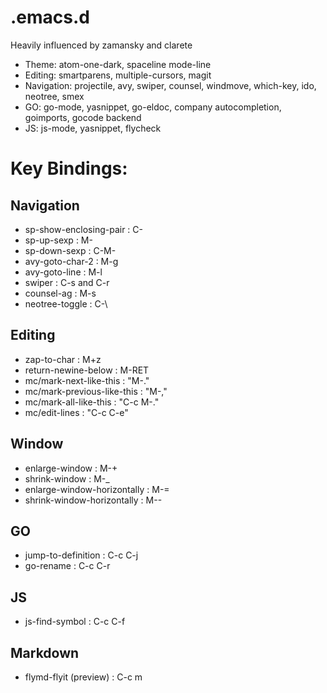 # .emacs.d

Heavily influenced by zamansky and clarete

- Theme: atom-one-dark, spaceline mode-line
- Editing: smartparens, multiple-cursors, magit
- Navigation: projectile, avy, swiper, counsel, windmove, which-key, ido, neotree, smex
- GO: go-mode, yasnippet, go-eldoc, company autocompletion, goimports, gocode backend
- JS: js-mode, yasnippet, flycheck


# Key Bindings:

## Navigation

- sp-show-enclosing-pair : C-<escape>
- sp-up-sexp : M-<escape>
- sp-down-sexp : C-M-<escape>
- avy-goto-char-2 : M-g
- avy-goto-line : M-l
- swiper : C-s and C-r
- counsel-ag : M-s
- neotree-toggle : C-\\

## Editing

- zap-to-char : M+z
- return-newine-below : M-RET
- mc/mark-next-like-this : "M-."
- mc/mark-previous-like-this : "M-,"
- mc/mark-all-like-this : "C-c M-."
- mc/edit-lines : "C-c C-e"

## Window

- enlarge-window : M-+
- shrink-window  : M-_
- enlarge-window-horizontally : M-=
- shrink-window-horizontally :  M--

## GO

- jump-to-definition : C-c C-j
- go-rename          : C-c C-r

## JS

- js-find-symbol : C-c C-f

## Markdown

- flymd-flyit (preview) : C-c m
